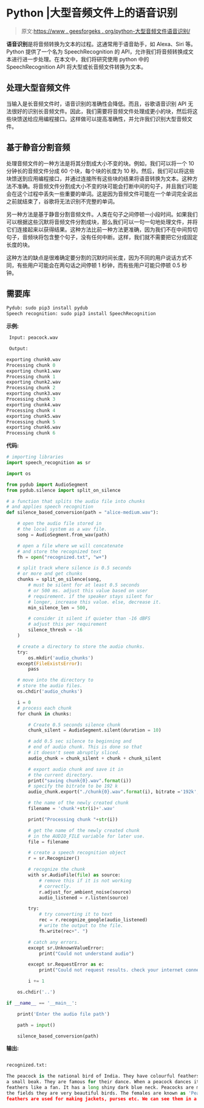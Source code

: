 # Python |大型音频文件上的语音识别

> 原文:[https://www . geesforgeks . org/python-大型音频文件语音识别/](https://www.geeksforgeeks.org/python-speech-recognition-on-large-audio-files/)

 **语音识别**是将音频转换为文本的过程。这通常用于语音助手，如 Alexa、Siri 等。Python 提供了一个名为 SpeechRecognition 的 API，允许我们将音频转换成文本进行进一步处理。在本文中，我们将研究使用 python 中的 SpeechRecognition API 将大型或长音频文件转换为文本。

## 处理大型音频文件

当输入是长音频文件时，语音识别的准确性会降低。而且，谷歌语音识别 API 无法很好的识别长音频文件。因此，我们需要将音频文件处理成更小的块，然后将这些块馈送给应用编程接口。这样做可以提高准确性，并允许我们识别大型音频文件。

## 基于静音分割音频

处理音频文件的一种方法是将其分割成大小不变的块。例如，我们可以将一个 10 分钟长的音频文件分成 60 个块，每个块的长度为 10 秒。然后，我们可以将这些块馈送到应用编程接口，并通过连接所有这些块的结果将语音转换为文本。这种方法不准确。将音频文件分割成大小不变的块可能会打断中间的句子，并且我们可能会在这个过程中丢失一些重要的单词。这是因为音频文件可能在一个单词完全说出之前就结束了，谷歌将无法识别不完整的单词。

另一种方法是基于静音分割音频文件。人类在句子之间停顿一小段时间。如果我们可以根据这些沉默将音频文件分割成块，那么我们可以一句一句地处理文件，并将它们连接起来以获得结果。这种方法比前一种方法更准确，因为我们不在中间剪切句子，音频块将包含整个句子，没有任何中断。这样，我们就不需要把它分成固定长度的块。

这种方法的缺点是很难确定要分割的沉默时间长度，因为不同的用户说话方式不同，有些用户可能会在两句话之间停顿 1 秒钟，而有些用户可能只停顿 0.5 秒钟。

## 需要库

```py
Pydub: sudo pip3 install pydub
Speech recognition: sudo pip3 install SpeechRecognition

```

**示例:**

```py
 Input: peacock.wav 

 Output: 

exporting chunk0.wav
Processing chunk 0
exporting chunk1.wav
Processing chunk 1
exporting chunk2.wav
Processing chunk 2
exporting chunk3.wav
Processing chunk 3
exporting chunk4.wav
Processing chunk 4
exporting chunk5.wav
Processing chunk 5
exporting chunk6.wav
Processing chunk 6

```

**代码:**

```py
# importing libraries
import speech_recognition as sr

import os

from pydub import AudioSegment
from pydub.silence import split_on_silence

# a function that splits the audio file into chunks
# and applies speech recognition
def silence_based_conversion(path = "alice-medium.wav"):

    # open the audio file stored in
    # the local system as a wav file.
    song = AudioSegment.from_wav(path)

    # open a file where we will concatenate  
    # and store the recognized text
    fh = open("recognized.txt", "w+")

    # split track where silence is 0.5 seconds 
    # or more and get chunks
    chunks = split_on_silence(song,
        # must be silent for at least 0.5 seconds
        # or 500 ms. adjust this value based on user
        # requirement. if the speaker stays silent for 
        # longer, increase this value. else, decrease it.
        min_silence_len = 500,

        # consider it silent if quieter than -16 dBFS
        # adjust this per requirement
        silence_thresh = -16
    )

    # create a directory to store the audio chunks.
    try:
        os.mkdir('audio_chunks')
    except(FileExistsError):
        pass

    # move into the directory to
    # store the audio files.
    os.chdir('audio_chunks')

    i = 0
    # process each chunk
    for chunk in chunks:

        # Create 0.5 seconds silence chunk
        chunk_silent = AudioSegment.silent(duration = 10)

        # add 0.5 sec silence to beginning and 
        # end of audio chunk. This is done so that
        # it doesn't seem abruptly sliced.
        audio_chunk = chunk_silent + chunk + chunk_silent

        # export audio chunk and save it in 
        # the current directory.
        print("saving chunk{0}.wav".format(i))
        # specify the bitrate to be 192 k
        audio_chunk.export("./chunk{0}.wav".format(i), bitrate ='192k', format ="wav")

        # the name of the newly created chunk
        filename = 'chunk'+str(i)+'.wav'

        print("Processing chunk "+str(i))

        # get the name of the newly created chunk
        # in the AUDIO_FILE variable for later use.
        file = filename

        # create a speech recognition object
        r = sr.Recognizer()

        # recognize the chunk
        with sr.AudioFile(file) as source:
            # remove this if it is not working
            # correctly.
            r.adjust_for_ambient_noise(source)
            audio_listened = r.listen(source)

        try:
            # try converting it to text
            rec = r.recognize_google(audio_listened)
            # write the output to the file.
            fh.write(rec+". ")

        # catch any errors.
        except sr.UnknownValueError:
            print("Could not understand audio")

        except sr.RequestError as e:
            print("Could not request results. check your internet connection")

        i += 1

    os.chdir('..')

if __name__ == '__main__':

    print('Enter the audio file path')

    path = input()

    silence_based_conversion(path)
```

 **输出:**

```py

recognized.txt:

The peacock is the national bird of India. They have colourful feathers, two legs and 
a small beak. They are famous for their dance. When a peacock dances it spreads its 
feathers like a fan. It has a long shiny dark blue neck. Peacocks are mostly found in 
the fields they are very beautiful birds. The females are known as 'Peahen1\. Their 
feathers are used for making jackets, purses etc. We can see them in a zoo. 

```
